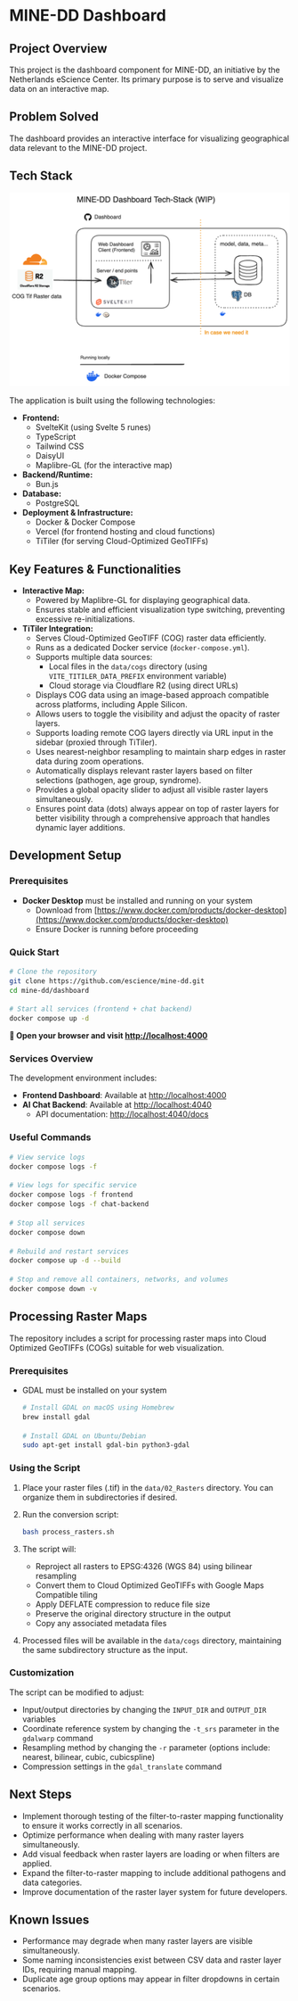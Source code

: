 # MINE-DD Dashboard

## Project Overview

This project is the dashboard component for MINE-DD, an initiative by the Netherlands eScience Center. Its primary purpose is to serve and visualize data on an interactive map.

## Problem Solved

The dashboard provides an interactive interface for visualizing geographical data relevant to the MINE-DD project.

## Tech Stack

![](./tech.excalidraw.png)

The application is built using the following technologies:

*   **Frontend:**
    *   SvelteKit (using Svelte 5 runes)
    *   TypeScript
    *   Tailwind CSS
    *   DaisyUI
    *   Maplibre-GL (for the interactive map)
*   **Backend/Runtime:**
    *   Bun.js
*   **Database:**
    *   PostgreSQL
*   **Deployment & Infrastructure:**
    *   Docker & Docker Compose
    *   Vercel (for frontend hosting and cloud functions)
    *   TiTiler (for serving Cloud-Optimized GeoTIFFs)

## Key Features & Functionalities

*   **Interactive Map:**
    *   Powered by Maplibre-GL for displaying geographical data.
    *   Ensures stable and efficient visualization type switching, preventing excessive re-initializations.
*   **TiTiler Integration:**
    *   Serves Cloud-Optimized GeoTIFF (COG) raster data efficiently.
    *   Runs as a dedicated Docker service (`docker-compose.yml`).
    *   Supports multiple data sources:
        *   Local files in the `data/cogs` directory (using `VITE_TITILER_DATA_PREFIX` environment variable)
        *   Cloud storage via Cloudflare R2 (using direct URLs)
    *   Displays COG data using an image-based approach compatible across platforms, including Apple Silicon.
    *   Allows users to toggle the visibility and adjust the opacity of raster layers.
    *   Supports loading remote COG layers directly via URL input in the sidebar (proxied through TiTiler).
    *   Uses nearest-neighbor resampling to maintain sharp edges in raster data during zoom operations.
    *   Automatically displays relevant raster layers based on filter selections (pathogen, age group, syndrome).
    *   Provides a global opacity slider to adjust all visible raster layers simultaneously.
    *   Ensures point data (dots) always appear on top of raster layers for better visibility through a comprehensive approach that handles dynamic layer additions.

## Development Setup

### Prerequisites

- **Docker Desktop** must be installed and running on your system
  - Download from [https://www.docker.com/products/docker-desktop](https://www.docker.com/products/docker-desktop)
  - Ensure Docker is running before proceeding

### Quick Start

```bash
# Clone the repository
git clone https://github.com/escience/mine-dd.git
cd mine-dd/dashboard

# Start all services (frontend + chat backend)
docker compose up -d
```

**🚀 Open your browser and visit [http://localhost:4000](http://localhost:4000)**

### Services Overview

The development environment includes:

- **Frontend Dashboard**: Available at [http://localhost:4000](http://localhost:4000)
- **AI Chat Backend**: Available at [http://localhost:4040](http://localhost:4040)
  - API documentation: [http://localhost:4040/docs](http://localhost:4040/docs)

### Useful Commands

```bash
# View service logs
docker compose logs -f

# View logs for specific service
docker compose logs -f frontend
docker compose logs -f chat-backend

# Stop all services
docker compose down

# Rebuild and restart services
docker compose up -d --build

# Stop and remove all containers, networks, and volumes
docker compose down -v
```

## Processing Raster Maps

The repository includes a script for processing raster maps into Cloud Optimized GeoTIFFs (COGs) suitable for web visualization.

### Prerequisites

- GDAL must be installed on your system
  ```bash
  # Install GDAL on macOS using Homebrew
  brew install gdal

  # Install GDAL on Ubuntu/Debian
  sudo apt-get install gdal-bin python3-gdal
  ```

### Using the Script

1. Place your raster files (.tif) in the `data/02_Rasters` directory. You can organize them in subdirectories if desired.

2. Run the conversion script:
   ```bash
   bash process_rasters.sh
   ```

3. The script will:
   - Reproject all rasters to EPSG:4326 (WGS 84) using bilinear resampling
   - Convert them to Cloud Optimized GeoTIFFs with Google Maps Compatible tiling
   - Apply DEFLATE compression to reduce file size
   - Preserve the original directory structure in the output
   - Copy any associated metadata files

4. Processed files will be available in the `data/cogs` directory, maintaining the same subdirectory structure as the input.

### Customization

The script can be modified to adjust:
- Input/output directories by changing the `INPUT_DIR` and `OUTPUT_DIR` variables
- Coordinate reference system by changing the `-t_srs` parameter in the `gdalwarp` command
- Resampling method by changing the `-r` parameter (options include: nearest, bilinear, cubic, cubicspline)
- Compression settings in the `gdal_translate` command

## Next Steps

* Implement thorough testing of the filter-to-raster mapping functionality to ensure it works correctly in all scenarios.
* Optimize performance when dealing with many raster layers simultaneously.
* Add visual feedback when raster layers are loading or when filters are applied.
* Expand the filter-to-raster mapping to include additional pathogens and data categories.
* Improve documentation of the raster layer system for future developers.

## Known Issues

* Performance may degrade when many raster layers are visible simultaneously.
* Some naming inconsistencies exist between CSV data and raster layer IDs, requiring manual mapping.
* Duplicate age group options may appear in filter dropdowns in certain scenarios.
